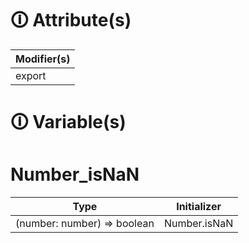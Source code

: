 # &#128712; Attribute(s)

| Modifier(s)                            |
|----------------------------------------|
| export |

# &#128712; Variable(s)

# Number_isNaN

| Type                        | Initializer                       |
|-----------------------------|-----------------------------------|
| (number: number) =&gt; boolean | Number.isNaN |